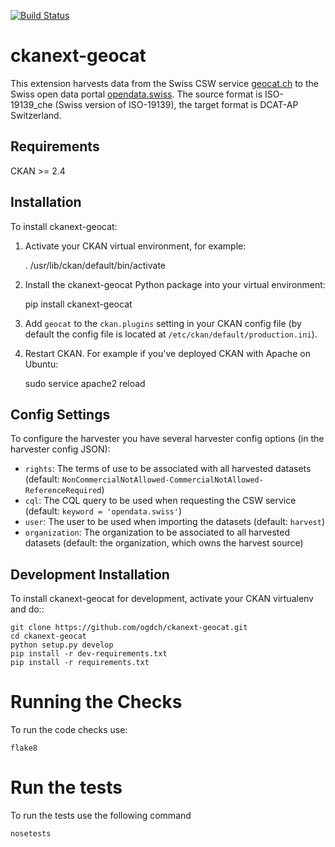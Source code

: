 [![Build Status](https://travis-ci.org/ogdch/ckanext-geocat.svg?branch=master)](https://travis-ci.org/ogdch/ckanext-geocat)

ckanext-geocat
=============

This extension harvests data from the Swiss CSW service [geocat.ch](http://geocat.ch) to the Swiss open data portal [opendata.swiss](https://opendata.swiss).
The source format is ISO-19139_che (Swiss version of ISO-19139), the target format is DCAT-AP Switzerland.


## Requirements

CKAN >= 2.4

## Installation

To install ckanext-geocat:

1. Activate your CKAN virtual environment, for example:

     . /usr/lib/ckan/default/bin/activate

2. Install the ckanext-geocat Python package into your virtual environment:

     pip install ckanext-geocat

3. Add ``geocat`` to the ``ckan.plugins`` setting in your CKAN
   config file (by default the config file is located at
   ``/etc/ckan/default/production.ini``).

4. Restart CKAN. For example if you've deployed CKAN with Apache on Ubuntu:

     sudo service apache2 reload


## Config Settings

To configure the harvester you have several harvester config options (in the harvester config JSON):

* `rights`: The terms of use to be associated with all harvested datasets (default: `NonCommercialNotAllowed-CommercialNotAllowed-ReferenceRequired`)
* `cql`: The CQL query to be used when requesting the CSW service (default: `keyword = 'opendata.swiss'`)
* `user`: The user to be used when importing the datasets (default: `harvest`)
* `organization`: The organization to be associated to all harvested datasets (default: the organization, which owns the harvest source)


## Development Installation

To install ckanext-geocat for development, activate your CKAN virtualenv and
do::

    git clone https://github.com/ogdch/ckanext-geocat.git
    cd ckanext-geocat
    python setup.py develop
    pip install -r dev-requirements.txt
    pip install -r requirements.txt


# Running the Checks

To run the code checks use:

    flake8

# Run the tests

To run the tests use the following command

    nosetests
